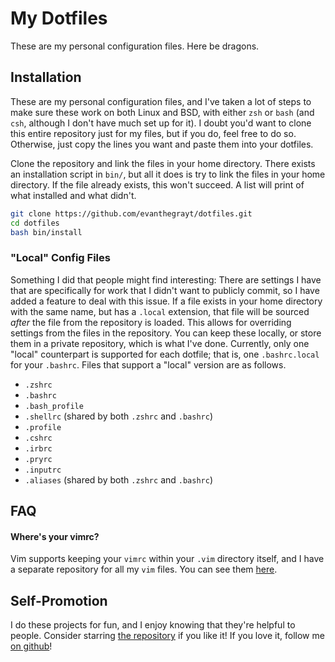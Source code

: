 # My Dotfiles
These are my personal configuration files. Here be dragons.

## Installation
These are my personal configuration files, and I've taken a lot of steps to make
sure these work on both Linux and BSD, with either `zsh` or `bash` (and `csh`,
although I don't have much set up for it). I doubt you'd want to clone this
entire repository just for my files, but if you do, feel free to do so.
Otherwise, just copy the lines you want and paste them into your dotfiles.

Clone the repository and link the files in your home directory. There exists an
installation script in `bin/`, but all it does is try to link the files in your
home directory. If the file already exists, this won't succeed. A list will
print of what installed and what didn't.

```sh
git clone https://github.com/evanthegrayt/dotfiles.git
cd dotfiles
bash bin/install
```

### "Local" Config Files
Something I did that people might find interesting: There are settings I have
that are specifically for work that I didn't want to publicly commit, so I have
added a feature to deal with this issue. If a file exists in your home directory
with the same name, but has a `.local` extension, that file will be sourced
*after* the file from the repository is loaded. This allows for overriding
settings from the files in the repository. You can keep these locally, or store
them in a private repository, which is what I've done. Currently, only one
"local" counterpart is supported for each dotfile; that is, one `.bashrc.local`
for your `.bashrc`. Files that support a "local" version are as follows.

- `.zshrc`
- `.bashrc`
- `.bash_profile`
- `.shellrc` (shared by both `.zshrc` and `.bashrc`)
- `.profile`
- `.cshrc`
- `.irbrc`
- `.pryrc`
- `.inputrc`
- `.aliases` (shared by both `.zshrc` and `.bashrc`)


## FAQ
#### Where's your vimrc?
Vim supports keeping your `vimrc` within your `.vim` directory itself, and I
have a separate repository for all my `vim` files. You can see them
[here](https://github.com/evanthegrayt/vimfiles).

## Self-Promotion
I do these projects for fun, and I enjoy knowing that they're helpful to people.
Consider starring [the repository](https://github.com/evanthegrayt/dotfiles) if
you like it! If you love it, follow me [on
github](https://github.com/evanthegrayt)!
